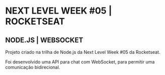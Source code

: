 # NEXT LEVEL WEEK #05 | ROCKETSEAT

## NODE.JS | WEBSOCKET

Projeto criado na trilha de Node.js da Next Level Week #05 da Rocketseat.

Foi desenvolvido uma API para chat com WebSocket, para permitir uma comunicação bidirecional.
